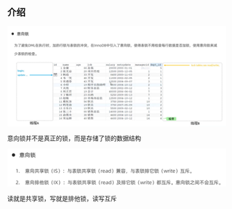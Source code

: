 ## 介绍

![image-20230419223918366](image/36.%E8%A1%A8%E7%BA%A7%E9%94%81-%E6%84%8F%E5%90%91%E9%94%81/image-20230419223918366.png)

意向锁并不是真正的锁，而是存储了锁的数据结构

![image-20230419224252319](image/36.%E8%A1%A8%E7%BA%A7%E9%94%81-%E6%84%8F%E5%90%91%E9%94%81/image-20230419224252319.png)

读就是共享锁，写就是排他锁，读写互斥

